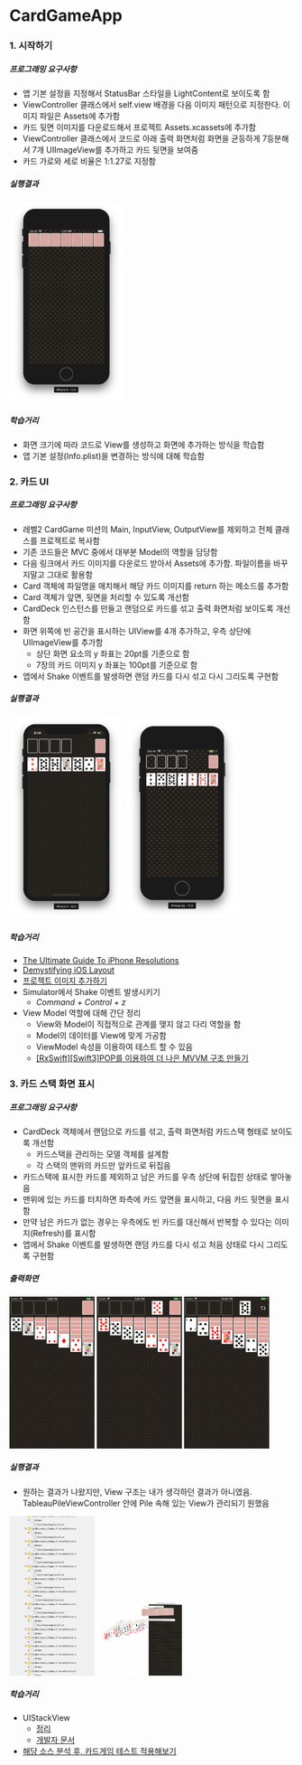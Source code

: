 # CardGameApp

### 1. 시작하기 

##### 프로그래밍 요구사항
* 앱 기본 설정을 지정해서 StatusBar 스타일을 LightContent로 보이도록 함
* ViewController 클래스에서 self.view 배경을 다음 이미지 패턴으로 지정한다. 이미지 파일은 Assets에 추가함
* 카드 뒷면 이미지를 다운로드해서 프로젝트 Assets.xcassets에 추가함
* ViewController 클래스에서 코드로 아래 출력 화면처럼 화면을 균등하게 7등분해서 7개 UIImageView를 추가하고 카드 뒷면을 보여줌
* 카드 가로와 세로 비율은 1:1.27로 지정함

##### 실행결과 

<img src="./images/cardgame-app-result-1.png" width="40%"></img>

##### 학습거리
* 화면 크기에 따라 코드로 View를 생성하고 화면에 추가하는 방식을 학습함
* 앱 기본 설정(Info.plist)을 변경하는 방식에 대해 학습함

### 2. 카드 UI

##### 프로그래밍 요구사항
* 레벨2 CardGame 미션의 Main, InputView, OutputView를 제외하고 전체 클래스를 프로젝트로 복사함
* 기존 코드들은 MVC 중에서 대부분 Model의 역할을 담당함
* 다음 링크에서 카드 이미지를 다운로드 받아서 Assets에 추가함. 파일이름을 바꾸지말고 그대로 활용함
* Card 객체에 파일명을 매치해서 해당 카드 이미지를 return 하는 메소드를 추가함
* Card 객체가 앞면, 뒷면을 처리할 수 있도록 개선함
* CardDeck 인스턴스를 만들고 랜덤으로 카드를 섞고 출력 화면처럼 보이도록 개선함
* 화면 위쪽에 빈 공간을 표시하는 UIView를 4개 추가하고, 우측 상단에 UIImageView를 추가함
    * 상단 화면 요소의 y 좌표는 20pt를 기준으로 함
    * 7장의 카드 이미지 y 좌표는 100pt를 기준으로 함
* 앱에서 Shake 이벤트를 발생하면 랜덤 카드를 다시 섞고 다시 그리도록 구현함

##### 실행결과

<img src="./images/cardgame-app-result-2-1.png" width="40%"></img>
<img src="./images/cardgame-app-result-2-2.png" width="40%"></img>

##### 학습거리
* [The Ultimate Guide To iPhone Resolutions](https://www.paintcodeapp.com/news/ultimate-guide-to-iphone-resolutions)
* [Demystifying iOS Layout](http://tech.gc.com/demystifying-ios-layout/)
* [프로젝트 이미지 추가하기](https://wiki.yuaming.com/ios/adding-images-in-project.html) 
* Simulator에서 Shake 이벤트 발생시키기
    * _Command + Control + z_ 
* View Model 역할에 대해 간단 정리
    * View와 Model이 직접적으로 관계를 맺지 않고 다리 역할을 함
    * Model의 데이터를 View에 맞게 가공함
    * ViewModel 속성을 이용하여 테스트 할 수 있음 
    * [[RxSwift][Swift3]POP를 이용하여 더 나은 MVVM 구조 만들기](http://minsone.github.io/programming/better-mvvm-architecture-from-kickstarter-oss)

### 3. 카드 스택 화면 표시

##### 프로그래밍 요구사항
* CardDeck 객체에서 랜덤으로 카드를 섞고, 출력 화면처럼 카드스택 형태로 보이도록 개선함
    * 카드스택을 관리하는 모델 객체를 설계함
    * 각 스택의 맨위의 카드만 앞카드로 뒤집음
* 카드스택에 표시한 카드를 제외하고 남은 카드를 우측 상단에 뒤집힌 상태로 쌓아놓음
* 맨위에 있는 카드를 터치하면 좌측에 카드 앞면을 표시하고, 다음 카드 뒷면을 표시함
* 만약 남은 카드가 없는 경우는 우측에도 빈 카드를 대신해서 반복할 수 있다는 이미지(Refresh)를 표시함
* 앱에서 Shake 이벤트를 발생하면 랜덤 카드를 다시 섞고 처음 상태로 다시 그리도록 구현함

##### 출력화면

<img src="./images/cardgame-stack-step1.png" width="30%"></img>
<img src="./images/cardgame-stack-step2.png" width="30%"></img>
<img src="./images/cardgame-stack-step3.png" width="30%"></img>

##### 실행결과
* 원하는 결과가 나왔지만, View 구조는 내가 생각하던 결과가 아니였음. TableauPileViewController 안에 Pile 속해 있는 View가 관리되기 원했음

<img src="./images/cardgame-app-result-3-1.png" width="30%"></img>
<img src="./images/cardgame-app-result-3-2.png" width="30%"></img>

##### 학습거리 
* UIStackView
    * [정리](https://wiki.yuaming.com/ios/auto-layout.html)
    * [개발자 문서](https://developer.apple.com/documentation/uikit/uistackview)
* [해당 소스 분석 후, 카드게임 테스트 적용해보기](https://github.com/asmtechnology/Lesson12.iOSTesting.2017.Apress)
